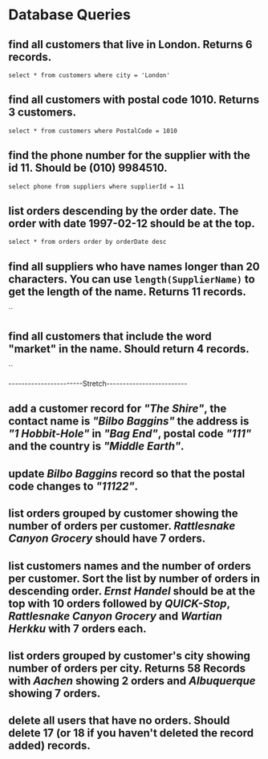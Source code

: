# Database Queries

## find all customers that live in London. Returns 6 records.

`select * from customers where city = 'London'`

## find all customers with postal code 1010. Returns 3 customers.

`select * from customers where PostalCode = 1010`

## find the phone number for the supplier with the id 11. Should be (010) 9984510.

`select phone from suppliers where supplierId = 11`

## list orders descending by the order date. The order with date 1997-02-12 should be at the top.

`select * from orders order by orderDate desc`

## find all suppliers who have names longer than 20 characters. You can use `length(SupplierName)` to get the length of the name. Returns 11 records.

``

## find all customers that include the word "market" in the name. Should return 4 records.

``

-----------------------Stretch-------------------------

## add a customer record for _"The Shire"_, the contact name is _"Bilbo Baggins"_ the address is _"1 Hobbit-Hole"_ in _"Bag End"_, postal code _"111"_ and the country is _"Middle Earth"_.

## update _Bilbo Baggins_ record so that the postal code changes to _"11122"_.

## list orders grouped by customer showing the number of orders per customer. _Rattlesnake Canyon Grocery_ should have 7 orders.

## list customers names and the number of orders per customer. Sort the list by number of orders in descending order. _Ernst Handel_ should be at the top with 10 orders followed by _QUICK-Stop_, _Rattlesnake Canyon Grocery_ and _Wartian Herkku_ with 7 orders each.

## list orders grouped by customer's city showing number of orders per city. Returns 58 Records with _Aachen_ showing 2 orders and _Albuquerque_ showing 7 orders.

## delete all users that have no orders. Should delete 17 (or 18 if you haven't deleted the record added) records.
